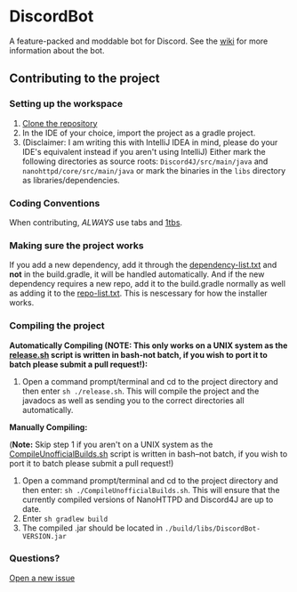 # DiscordBot
A feature-packed and moddable bot for Discord. See the [wiki](https://github.com/austinv11/DiscordBot/wiki) for more information about the bot.

## Contributing to the project

### Setting up the workspace

1. [Clone the repository](https://help.github.com/articles/cloning-a-repository/)
2. In the IDE of your choice, import the project as a gradle project.
3. (Disclaimer: I am writing this with IntelliJ IDEA in mind, please do your IDE's equivalent instead if you aren't using IntelliJ) Either mark the following directories as source roots: `Discord4J/src/main/java` and `nanohttpd/core/src/main/java` or mark the binaries in the `libs` directory as libraries/dependencies.

### Coding Conventions

When contributing, *ALWAYS* use tabs and [1tbs](https://en.wikipedia.org/wiki/Indent_style#Variant:_1TBS).

### Making sure the project works

If you add a new dependency, add it through the [dependency-list.txt](https://github.com/austinv11/DiscordBot/blob/master/dependency-list.txt) and **not** in the build.gradle, it will be handled automatically. And if the new dependency requires a new repo, add it to the build.gradle normally as well as adding it to the [repo-list.txt](https://github.com/austinv11/DiscordBot/blob/master/repo-list.txt). This is nescessary for how the installer works.

### Compiling the project

**Automatically Compiling (NOTE: This only works on a UNIX system as the [release.sh](release.sh) script is written in bash-not batch, if you wish to port it to batch please submit a pull request!):**

1. Open a command prompt/terminal and cd to the project directory and then enter `sh ./release.sh`. This will compile the project and the javadocs as well as sending you to the correct directories all automatically. 

**Manually Compiling:**

(**Note:** Skip step 1 if you aren't on a UNIX system as the [CompileUnofficialBuilds.sh](https://github.com/austinv11/DiscordBot/blob/master/CompileUnofficialBuilds.sh) script is written in bash–not batch, if you wish to port it to batch please submit a pull request!)

1. Open a command prompt/terminal and cd to the project directory and then enter: `sh ./CompileUnofficialBuilds.sh`. This will ensure that the currently compiled versions of NanoHTTPD and Discord4J are up to date.
2. Enter `sh gradlew build`
3. The compiled .jar should be located in `./build/libs/DiscordBot-VERSION.jar`

### Questions?

[Open a new issue](https://github.com/austinv11/DiscordBot/issues/new)
